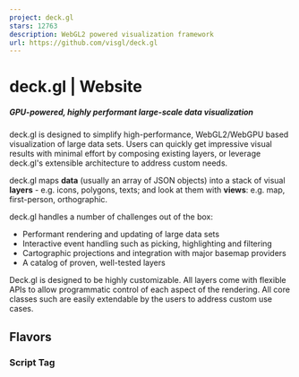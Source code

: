 ```yaml
---
project: deck.gl
stars: 12763
description: WebGL2 powered visualization framework
url: https://github.com/visgl/deck.gl
---
```


deck.gl | Website
=================

##### GPU-powered, highly performant large-scale data visualization

deck.gl is designed to simplify high-performance, WebGL2/WebGPU based visualization of large data sets. Users can quickly get impressive visual results with minimal effort by composing existing layers, or leverage deck.gl's extensible architecture to address custom needs.

deck.gl maps **data** (usually an array of JSON objects) into a stack of visual **layers** - e.g. icons, polygons, texts; and look at them with **views**: e.g. map, first-person, orthographic.

deck.gl handles a number of challenges out of the box:

-   Performant rendering and updating of large data sets
-   Interactive event handling such as picking, highlighting and filtering
-   Cartographic projections and integration with major basemap providers
-   A catalog of proven, well-tested layers

Deck.gl is designed to be highly customizable. All layers come with flexible APIs to allow programmatic control of each aspect of the rendering. All core classes such are easily extendable by the users to address custom use cases.

Flavors
-------

### Script Tag

<script src\="https://unpkg.com/deck.gl@latest/dist.min.js"\></script\>

-   Get started
-   Full examples

### NPM Module

npm install deck.gl

#### Pure JS

-   Get started
-   Full examples

#### React

-   Get started
-   Full examples

### Python

pip install pydeck

-   Get started
-   Examples

### Third-Party Goodies

-   deckgl-typings (Typescript)
-   mapdeck (R)
-   vega-deck.gl (Vega)
-   earthengine-layers (Google Earth Engine)
-   deck.gl-native (C++)
-   deck.gl-raster (Computation on rasters)

Learning Resources
------------------

-   API documentation for the latest release
-   Website demos with links to source
-   Interactive playground
-   deck.gl Codepen demos
-   deck.gl Observable demos
-   vis.gl Medium blog
-   deck.gl Slack workspace

Contributing
------------

deck.gl is part of vis.gl, an OpenJS Foundation project. Read the contribution guidelines if you are interested in contributing.

Attributions
------------

#### Data sources

Data sources are listed in each example.

#### The deck.gl project is supported by

